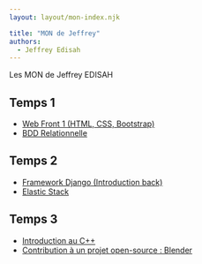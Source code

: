 ```yaml
---
layout: layout/mon-index.njk

title: "MON de Jeffrey"
authors:
  - Jeffrey Edisah
---
```


<!-- début résumé -->

Les MON de Jeffrey EDISAH

<!-- fin résumé -->

## Temps 1

 - [Web Front 1 (HTML, CSS, Bootstrap)](./webfront1)
 - [BDD Relationnelle](./bddr)

## Temps 2

- [Framework Django (Introduction back)](./django)
- [Elastic Stack](./elastic)

## Temps 3

- [Introduction au C++](./cpp)
- [Contribution à un projet open-source : Blender](./openSource)